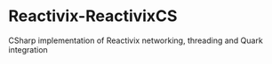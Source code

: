 # Reactivix-ReactivixCS
CSharp implementation of Reactivix networking, threading and Quark integration

